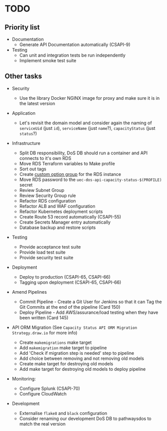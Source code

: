 # TODO

## Priority list

- Documentation
  - Generate API Documentation automatically (CSAPI-9)
- Testing
  - Can unit and integration tests be run independently
  - Implement smoke test suite

## Other tasks

- Security
  - Use the library Docker NGINX image for proxy and make sure it is in the latest version
- Application
  - Let's revisit the domain model and consider again the naming of `serviceUid` (just `id`), `serviceName` (just `name`?), `capacityStatus` (just `status`?)
- Infrastructure
  - Split DB responsibility, DoS DB should run a container and API connects to it's own RDS
  - Move RDS Terraform variables to Make profile
  - Sort out tags
  - Create [custom option group](https://docs.aws.amazon.com/AmazonRDS/latest/UserGuide/USER_WorkingWithOptionGroups.html) for the RDS instance
  - Move RDS password to the `uec-dos-api-capacity-status-$(PROFILE)` secret
  - Review Subnet Group
  - Review Security Group rule
  - Refactor RDS configuration
  - Refactor ALB and WAF configuration
  - Refactor Kubernetes deployment scripts
  - Create Route 53 record automatically (CSAPI-55)
  - Create Secrets Manager entry automatically
  - Database backup and restore scripts
- Testing
  - Provide acceptance test suite
  - Provide load test suite
  - Provide security test suite
- Deployment
  - Deploy to production (CSAPI-65, CSAPI-66)
  - Tagging upon deployment (CSAPI-65, CSAPI-66)
- Amend Pipelines

  - Commit Pipeline - Create a Git User for Jenkins so that it can Tag the Git Commits at the end of the pipeline (Card 150)
  - Deploy Pipeline - Add AWS/assurance/load testing when they have been written (Card 145)

- API ORM Migration
  (See `Capacity Status API ORM Migration Strategy.draw.io` for more info)

  - Create `makemigrations` make target
  - Add `makemigration` make target to pipeline
  - Add 'Check if migration step is needed' step to pipeline
  - Add choice between removing and not removing old models
  - Create make target for destroying old models
  - Add make target for destroying old models to deploy pipeline

- Monitoring:
  - Configure Splunk (CSAPI-70)
  - Configure CloudWatch
- Development
  - Externalise `flake8` and `black` configuration
  - Consider renaming our development DoS DB to pathwaysdos to match the real version
